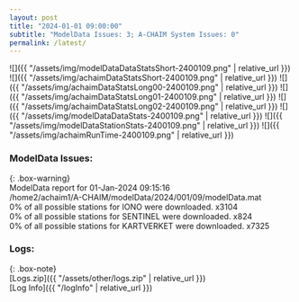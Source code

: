 ```yaml
---
layout: post
title: "2024-01-01 09:00:00"
subtitle: "ModelData Issues: 3; A-CHAIM System Issues: 0"
permalink: /latest/
---
```


![]({{ "/assets/img/modelDataDataStatsShort-2400109.png" | relative_url }})
![]({{ "/assets/img/achaimDataStatsShort-2400109.png" | relative_url }})
![]({{ "/assets/img/achaimDataStatsLong00-2400109.png" | relative_url }})
![]({{ "/assets/img/achaimDataStatsLong01-2400109.png" | relative_url }})
![]({{ "/assets/img/achaimDataStatsLong02-2400109.png" | relative_url }})
![]({{ "/assets/img/modelDataDataStats-2400109.png" | relative_url }})
![]({{ "/assets/img/modelDataStationStats-2400109.png" | relative_url }})
![]({{ "/assets/img/achaimRunTime-2400109.png" | relative_url }})


### ModelData Issues:  
  
{: .box-warning}  
 ModelData report for 01-Jan-2024 09:15:16   
 /home2/achaim1/A-CHAIM/modelData/2024/001/09/modelData.mat   
 0% of all possible stations for IONO were downloaded. x3104   
 0% of all possible stations for SENTINEL were downloaded. x824   
 0% of all possible stations for KARTVERKET were downloaded. x7325   
  


### Logs:  
  
{: .box-note}  
[Logs.zip]({{ "/assets/other/logs.zip" | relative_url }})  
[Log Info]({{ "/logInfo" | relative_url }})  
